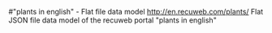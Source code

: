 #"plants in english" - Flat file data model
http://en.recuweb.com/plants/
Flat JSON file data model of the recuweb portal "plants in english"
